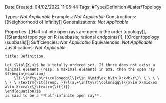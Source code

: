 <div class="topSpace"></div>

Date Created: 04/02/2022 11:06:44
Tags: #Type/Definition #Later/Topology

Types: _Not Applicable_
Examples: _Not Applicable_
Constructions: [[Neighborhood of Infinity]]
Generalizations: _Not Applicable_

Properties: [[Half-infinite open rays are open in the order topology]], [[Standard topology on R (subbasis; rational endpoints)]], [[Order topology (subbasis)]]
Sufficiencies: _Not Applicable_
Equivalences: _Not Applicable_
Justifications: _Not Applicable_

``` ad-Definition
title: Definition.

Let $\tpl{X,<}$ be a totally ordered set. If there does not exist a minimal element (resp. a maximal element) in $X$, then the open ray
$$\begin{equation}
    \l(-\infty,b\r)\coloneqq\l\{x\in X\mid\ex b\in X:x<b\r\}\ \ \ \ \ \ \ \ \textrm{\it{(resp. }}\l(a,+\infty\r)\coloneqq\l\{x\in X\mid\ex a\in X:x>a\r\}\textrm{\it{)}}
\end{equation}$$
is said to be a **half-infinite open ray**.

```
